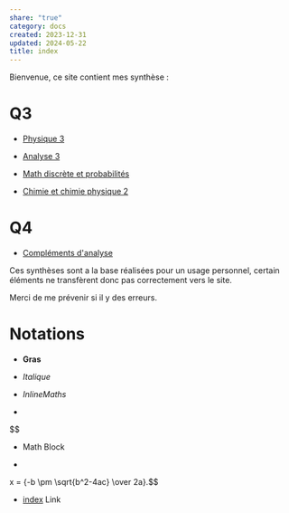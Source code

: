 ```yaml
---  
share: "true"  
category: docs  
created: 2023-12-31  
updated: 2024-05-22  
title: index  
---  
```

Bienvenue, ce site contient mes synthèse :  
# Q3  
  
- [Physique 3](Physique%203)  
  
- [Analyse 3](Analyse%203)    
  
- [Math discrète et probabilités](MDP)  
  
- [Chimie et chimie physique 2](Chimie%202)  
  
# Q4  
  
- [Compléments d'analyse](Compl%C3%A9ments%20d'analyse.md)  
  
Ces synthèses sont a la base réalisées pour un usage personnel, certain éléments ne transfèrent donc pas correctement vers le site.  
  
Merci de me prévenir si il y des erreurs.  
  
  
  
  
  
# Notations  
  
- **Gras**  
  
- *Italique*  
  
- $Inline Maths{}$  
  
-   
  
$$  
  
- Math Block  
  
-   
  
$$  
  $$x = {-b \pm \sqrt{b^2-4ac} \over 2a}.$$
- [index](index.md) Link  

